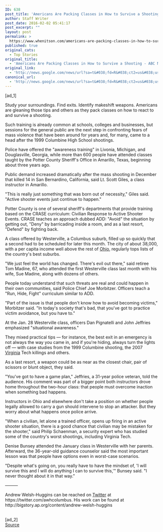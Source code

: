 ```yaml
---
ID: 638
post_title: 'Americans Are Packing Classes in How to Survive a Shooting &#8211; ABC News'
author: Staff Writer
post_date: 2016-02-02 05:41:17
post_excerpt: ""
layout: post
permalink: >
  https://www.whenitson.com/americans-are-packing-classes-in-how-to-survive-a-shooting-abc-news/
published: true
original_cats:
  - Top Stories
original_title:
  - 'Americans Are Packing Classes in How to Survive a Shooting - ABC News'
original_link:
  - 'http://news.google.com/news/url?sa=t&#038;fd=R&#038;ct2=us&#038;usg=AFQjCNH5MA9svrCA71XkWBPQvw0prIo6ZQ&#038;clid=c3a7d30bb8a4878e06b80cf16b898331&#038;cid=52779041362718&#038;ei=fEGwVqm8LZjRhAH9-7WwCA&#038;url=http://abcnews.go.com/US/wireStory/americans-packing-classes-survive-shooting-36657380'
canonical_url:
  - 'http://news.google.com/news/url?sa=t&#038;fd=R&#038;ct2=us&#038;usg=AFQjCNH5MA9svrCA71XkWBPQvw0prIo6ZQ&#038;clid=c3a7d30bb8a4878e06b80cf16b898331&#038;cid=52779041362718&#038;ei=fEGwVqm8LZjRhAH9-7WwCA&#038;url=http://abcnews.go.com/US/wireStory/americans-packing-classes-survive-shooting-36657380'
---
```

 [ad_1]
<br><div readability="149.27240234874">
<p itemprop="articleBody">
Study your surroundings. Find exits. Identify makeshift weapons. Americans are gleaning those tips and others as they pack classes on how to react to and survive a shooting.</p>
<p itemprop="articleBody">
Such training is already common at schools, colleges and businesses, but sessions for the general public are the next step in confronting fears of mass violence that have been around for years and, for many, came to a head after the 1999 Columbine High School shootings.</p>
<p itemprop="articleBody">
Police have offered the "awareness training" in Livonia, Michigan, and Douglasville, Georgia, while more than 600 people have attended classes taught by the Potter County Sheriff's Office in Amarillo, Texas, beginning about three years ago.</p>
<p itemprop="articleBody">
Public demand increased dramatically after the mass shooting in December that killed 14 in San Bernardino, California, said Lt. Scott Giles, a class instructor in Amarillo.</p>
<p itemprop="articleBody">
"This is really just something that was born out of necessity," Giles said. "Active shooter events just continue to happen."</p>
<p itemprop="articleBody">
Potter County is one of several sheriff's departments that provide training based on the CRASE curriculum: Civilian Response to Active Shooter Events. CRASE teaches an approach dubbed ADD: "Avoid" the situation by getting out, "Deny" by barricading inside a room, and as a last resort, "Defend" by fighting back.</p>
<p itemprop="articleBody">
A class offered by Westerville, a Columbus suburb, filled up so quickly that a second had to be scheduled for later this month. The city of about 38,000, with a per capita income well above the rest of <a href="http://abcnews.go.com/topics/news/ohio.htm" class="r_lapi">Ohio</a>, regularly tops lists of the country's best suburbs.</p>
<p itemprop="articleBody">
"We just feel the world has changed. There's evil out there," said retiree Tom Madine, 67, who attended the first Westerville class last month with his wife, Sue Madine, along with dozens of others.</p>
<p itemprop="articleBody">
People today understand that such threats are real and could happen in their own communities, said Police Chief Joe Morbitzer. Officers teach a "Run, Hide, Fight" curriculum similar to ADD.</p>
<p itemprop="articleBody">
"Part of the issue is that people don't know how to avoid becoming victims," Morbitzer said. "In today's society that's bad, that you've got to practice victim avoidance, but you have to."</p>
<p itemprop="articleBody">
At the Jan. 28 Westerville class, officers Dan Pignatelli and John Jeffries emphasized "situational awareness."</p>
<p itemprop="articleBody">
They mixed practical tips — for instance, the best exit in an emergency is not always the way you came in, and if you're hiding, always turn the lights off — with case studies from the 1999 Columbine shooting, the 2007 <a href="http://abcnews.go.com/topics/news/virginia.htm" class="r_lapi">Virginia</a> Tech killings and others.</p>
<p itemprop="articleBody">
As a last resort, a weapon could be as near as the closest chair, pair of scissors or blunt object, they said.</p>
<p itemprop="articleBody">
"You've got to have a game plan," Jeffries, a 31-year police veteran, told the audience. His comment was part of a bigger point both instructors drove home throughout the two-hour class: that people must overcome inaction when something bad happens.</p>
<p itemprop="articleBody">
Instructors in Ohio and elsewhere don't take a position on whether people legally allowed to carry a gun should intervene to stop an attacker. But they worry about what happens once police arrive.</p>
<p itemprop="articleBody">
"When a civilian, let alone a trained officer, opens up firing in an active shooter situation, there is a good chance that civilian may be mistaken for the shooter," said Philip Schaenman, a security expert who has studied some of the country's worst shootings, including Virginia Tech.</p>
<p itemprop="articleBody">
Denise Bunsey attended the January class in Westerville with her parents. Afterward, the 36-year-old guidance counselor said the most important lesson was that people have options even in worst-case scenarios.</p>
<p itemprop="articleBody">
"Despite what's going on, you really have to have the mindset of, 'I will survive this and I will do anything I can to survive this,'" Bunsey said. "I never thought about it in that way."</p>
<p itemprop="articleBody">
———</p>
<p itemprop="articleBody">
Andrew Welsh-Huggins can be reached on <a href="http://abcnews.go.com/topics/business/technology/twitter.htm" class="r_lapi">Twitter</a> at https://twitter.com/awhcolumbus. His work can be found at http://bigstory.ap.org/content/andrew-welsh-huggins</p>
</div>
<br>[ad_2]
<br><a href="http://news.google.com/news/url?sa=t&#038;fd=R&#038;ct2=us&#038;usg=AFQjCNH5MA9svrCA71XkWBPQvw0prIo6ZQ&#038;clid=c3a7d30bb8a4878e06b80cf16b898331&#038;cid=52779041362718&#038;ei=fEGwVqm8LZjRhAH9-7WwCA&#038;url=http://abcnews.go.com/US/wireStory/americans-packing-classes-survive-shooting-36657380">Source </a>